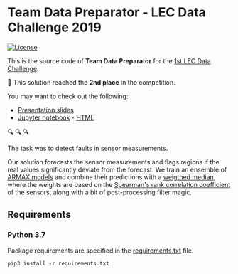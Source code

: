 # Team Data Preparator - LEC Data Challenge 2019

[![License](https://img.shields.io/badge/License-AGPL%203.0-yellow?style=popout-square)](LICENSE.txt)

This is the source code of **Team Data Preparator** for the [1st LEC Data Challenge](https://www.lec.at/lec-data-challenge-2019/).

:2nd_place_medal: This solution reached the **2nd place** in the competition.

You may want to check out the following:

- [Presentation slides](presentation-armax-forecasting-2019.pdf)
- [Jupyter notebook](lec-data-challenge.ipynb) - [HTML](https://htmlpreview.github.io/?https://github.com/blu3r4y/lec-data-challenge-2019/blob/master/lec-data-challenge.html)

:mag: :mag: :mag:

The task was to detect faults in sensor measurements.

Our solution forecasts the sensor measurements and flags regions if the real values significantly deviate from the forecast. 
We train an ensemble of [ARMAX models](https://en.wikipedia.org/wiki/Autoregressive%E2%80%93moving-average_model#Autoregressive%E2%80%93moving-average_model_with_exogenous_inputs_model_(ARMAX_model)) and combine their predictions with a [weigthed median](https://en.wikipedia.org/wiki/Weighted_median), where the weights are based on the [Spearman's rank correlation coefficient](https://en.wikipedia.org/wiki/Spearman%27s_rank_correlation_coefficient) of the sensors, along with a bit of post-processing filter magic.

## Requirements

### Python 3.7

Package requirements are specified in the [requirements.txt](requirements.txt) file.

```
pip3 install -r requirements.txt
```
